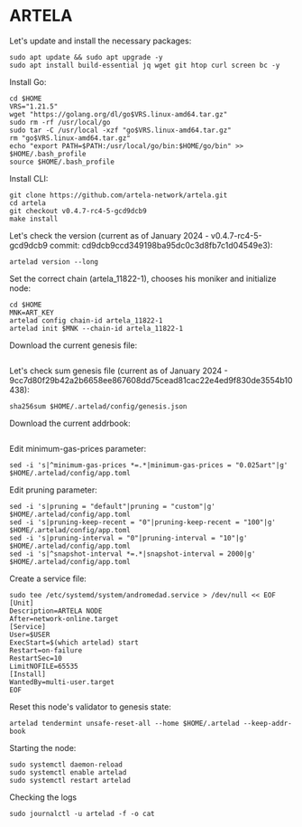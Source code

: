 # ARTELA

Let's update and install the necessary packages:
````
sudo apt update && sudo apt upgrade -y
sudo apt install build-essential jq wget git htop curl screen bc -y
````
Install Go:
````
cd $HOME
VRS="1.21.5"
wget "https://golang.org/dl/go$VRS.linux-amd64.tar.gz"
sudo rm -rf /usr/local/go
sudo tar -C /usr/local -xzf "go$VRS.linux-amd64.tar.gz"
rm "go$VRS.linux-amd64.tar.gz"
echo "export PATH=$PATH:/usr/local/go/bin:$HOME/go/bin" >> $HOME/.bash_profile
source $HOME/.bash_profile
````
Install CLI:
````
git clone https://github.com/artela-network/artela.git
cd artela
git checkout v0.4.7-rc4-5-gcd9dcb9
make install
````
Let's check the version (current as of January 2024 - v0.4.7-rc4-5-gcd9dcb9 commit: cd9dcb9ccd349198ba95dc0c3d8fb7c1d04549e3):
````
artelad version --long
````
Set the correct chain (artela_11822-1), chooses his moniker and initialize node:
````
cd $HOME
MNK=ART_KEY
artelad config chain-id artela_11822-1
artelad init $MNK --chain-id artela_11822-1
````
Download the current genesis file:
````

````
Let's check sum genesis file (current as of January 2024 - 9cc7d80f29b42a2b6658ee867608dd75cead81cac22e4ed9f830de3554b10438):
````
sha256sum $HOME/.artelad/config/genesis.json
````
Download the current addrbook:
````

````
Edit minimum-gas-prices parameter:
````
sed -i 's|^minimum-gas-prices *=.*|minimum-gas-prices = "0.025art"|g' $HOME/.artelad/config/app.toml
````
Edit pruning parameter:
````
sed -i 's|pruning = "default"|pruning = "custom"|g' $HOME/.artelad/config/app.toml
sed -i 's|pruning-keep-recent = "0"|pruning-keep-recent = "100"|g' $HOME/.artelad/config/app.toml
sed -i 's|pruning-interval = "0"|pruning-interval = "10"|g' $HOME/.artelad/config/app.toml
sed -i 's|^snapshot-interval *=.*|snapshot-interval = 2000|g' $HOME/.artelad/config/app.toml
````
Create a service file:
````
sudo tee /etc/systemd/system/andromedad.service > /dev/null << EOF
[Unit]
Description=ARTELA NODE
After=network-online.target
[Service]
User=$USER
ExecStart=$(which artelad) start
Restart=on-failure
RestartSec=10
LimitNOFILE=65535
[Install]
WantedBy=multi-user.target
EOF
````
Reset this node's validator to genesis state:
````
artelad tendermint unsafe-reset-all --home $HOME/.artelad --keep-addr-book
````
Starting the node:
````
sudo systemctl daemon-reload
sudo systemctl enable artelad
sudo systemctl restart artelad
````
Checking the logs
````
sudo journalctl -u artelad -f -o cat
````

